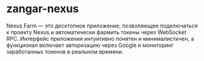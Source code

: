 # zangar-nexus
Nexus Farm — это десктопное приложение, позволяющее подключаться к проекту Nexus и автоматически фармить токены через WebSocket RPC. Интерфейс приложения интуитивно понятен и минималистичен, а функционал включает авторизацию через Google и мониторинг заработанных токенов в реальном времени.
